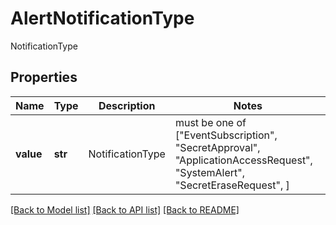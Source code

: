 # AlertNotificationType

NotificationType

## Properties
Name | Type | Description | Notes
------------ | ------------- | ------------- | -------------
**value** | **str** | NotificationType |  must be one of ["EventSubscription", "SecretApproval", "ApplicationAccessRequest", "SystemAlert", "SecretEraseRequest", ]

[[Back to Model list]](../README.md#documentation-for-models) [[Back to API list]](../README.md#documentation-for-api-endpoints) [[Back to README]](../README.md)


